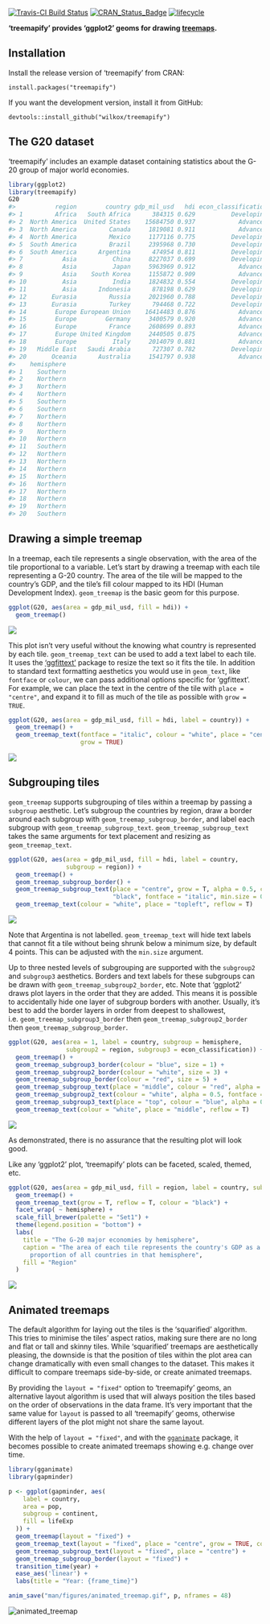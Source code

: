 
[![Travis-CI Build
Status](https://travis-ci.org/wilkox/treemapify.svg?branch=master)](https://travis-ci.org/wilkox/treemapify)
[![CRAN\_Status\_Badge](http://www.r-pkg.org/badges/version/treemapify)](https://cran.r-project.org/package=treemapify)
[![lifecycle](https://img.shields.io/badge/lifecycle-stable-brightgreen.svg)](https://www.tidyverse.org/lifecycle/#stable)

**‘treemapify’ provides ‘ggplot2’ geoms for drawing
[treemaps](http://en.wikipedia.org/wiki/Treemap).**

## Installation

Install the release version of ‘treemapify’ from CRAN:

`install.packages("treemapify")`

If you want the development version, install it from GitHub:

`devtools::install_github("wilkox/treemapify")`

## The G20 dataset

‘treemapify’ includes an example dataset containing statistics about the
G-20 group of major world economies.

``` r
library(ggplot2)
library(treemapify)
G20
#>           region        country gdp_mil_usd   hdi econ_classification
#> 1         Africa   South Africa      384315 0.629          Developing
#> 2  North America  United States    15684750 0.937            Advanced
#> 3  North America         Canada     1819081 0.911            Advanced
#> 4  North America         Mexico     1177116 0.775          Developing
#> 5  South America         Brazil     2395968 0.730          Developing
#> 6  South America      Argentina      474954 0.811          Developing
#> 7           Asia          China     8227037 0.699          Developing
#> 8           Asia          Japan     5963969 0.912            Advanced
#> 9           Asia    South Korea     1155872 0.909            Advanced
#> 10          Asia          India     1824832 0.554          Developing
#> 11          Asia      Indonesia      878198 0.629          Developing
#> 12       Eurasia         Russia     2021960 0.788          Developing
#> 13       Eurasia         Turkey      794468 0.722          Developing
#> 14        Europe European Union    16414483 0.876            Advanced
#> 15        Europe        Germany     3400579 0.920            Advanced
#> 16        Europe         France     2608699 0.893            Advanced
#> 17        Europe United Kingdom     2440505 0.875            Advanced
#> 18        Europe          Italy     2014079 0.881            Advanced
#> 19   Middle East   Saudi Arabia      727307 0.782          Developing
#> 20       Oceania      Australia     1541797 0.938            Advanced
#>    hemisphere
#> 1    Southern
#> 2    Northern
#> 3    Northern
#> 4    Northern
#> 5    Southern
#> 6    Southern
#> 7    Northern
#> 8    Northern
#> 9    Northern
#> 10   Northern
#> 11   Southern
#> 12   Northern
#> 13   Northern
#> 14   Northern
#> 15   Northern
#> 16   Northern
#> 17   Northern
#> 18   Northern
#> 19   Northern
#> 20   Southern
```

## Drawing a simple treemap

In a treemap, each tile represents a single observation, with the area
of the tile proportional to a variable. Let’s start by drawing a treemap
with each tile representing a G-20 country. The area of the tile will be
mapped to the country’s GDP, and the tile’s fill colour mapped to its
HDI (Human Development Index). `geom_treemap` is the basic geom for this
purpose.

``` r
ggplot(G20, aes(area = gdp_mil_usd, fill = hdi)) +
  geom_treemap()
```

![](man/figures/README-basic_treemap-1.png)<!-- -->

This plot isn’t very useful without the knowing what country is
represented by each tile. `geom_treemap_text` can be used to add a text
label to each tile. It uses the
[‘ggfittext’](https://github.com/wilkox/ggfittext) package to resize
the text so it fits the tile. In addition to standard text formatting
aesthetics you would use in `geom_text`, like `fontface` or `colour`, we
can pass additional options specific for ‘ggfittext’. For example, we
can place the text in the centre of the tile with `place = "centre"`,
and expand it to fill as much of the tile as possible with `grow =
TRUE`.

``` r
ggplot(G20, aes(area = gdp_mil_usd, fill = hdi, label = country)) +
  geom_treemap() +
  geom_treemap_text(fontface = "italic", colour = "white", place = "centre",
                    grow = TRUE)
```

![](man/figures/README-geom_treemap_text-1.png)<!-- -->

## Subgrouping tiles

`geom_treemap` supports subgrouping of tiles within a treemap by passing
a `subgroup` aesthetic. Let’s subgroup the countries by region, draw a
border around each subgroup with `geom_treemap_subgroup_border`, and
label each subgroup with `geom_treemap_subgroup_text`.
`geom_treemap_subgroup_text` takes the same arguments for text placement
and resizing as `geom_treemap_text`.

``` r
ggplot(G20, aes(area = gdp_mil_usd, fill = hdi, label = country,
                subgroup = region)) +
  geom_treemap() +
  geom_treemap_subgroup_border() +
  geom_treemap_subgroup_text(place = "centre", grow = T, alpha = 0.5, colour =
                             "black", fontface = "italic", min.size = 0) +
  geom_treemap_text(colour = "white", place = "topleft", reflow = T)
```

![](man/figures/README-subgrouped_treemap-1.png)<!-- -->

Note that Argentina is not labelled. `geom_treemap_text` will hide text
labels that cannot fit a tile without being shrunk below a minimum size,
by default 4 points. This can be adjusted with the `min.size` argument.

Up to three nested levels of subgrouping are supported with the
`subgroup2` and `subgroup3` aesthetics. Borders and text labels for
these subgroups can be drawn with `geom_treemap_subgroup2_border`, etc.
Note that ‘ggplot2’ draws plot layers in the order that they are added.
This means it is possible to accidentally hide one layer of subgroup
borders with another. Usually, it’s best to add the border layers in
order from deepest to shallowest, i.e. `geom_treemap_subgroup3_border`
then `geom_treemap_subgroup2_border` then
`geom_treemap_subgroup_border`.

``` r
ggplot(G20, aes(area = 1, label = country, subgroup = hemisphere,
                subgroup2 = region, subgroup3 = econ_classification)) +
  geom_treemap() +
  geom_treemap_subgroup3_border(colour = "blue", size = 1) +
  geom_treemap_subgroup2_border(colour = "white", size = 3) +
  geom_treemap_subgroup_border(colour = "red", size = 5) +
  geom_treemap_subgroup_text(place = "middle", colour = "red", alpha = 0.5, grow = T) +
  geom_treemap_subgroup2_text(colour = "white", alpha = 0.5, fontface = "italic") +
  geom_treemap_subgroup3_text(place = "top", colour = "blue", alpha = 0.5) +
  geom_treemap_text(colour = "white", place = "middle", reflow = T)
```

![](man/figures/README-multiple_subgrouped_treemap-1.png)<!-- -->

As demonstrated, there is no assurance that the resulting plot will look
good.

Like any ‘ggplot2’ plot, ‘treemapify’ plots can be faceted, scaled,
themed,
etc.

``` r
ggplot(G20, aes(area = gdp_mil_usd, fill = region, label = country, subgroup = region)) +
  geom_treemap() +
  geom_treemap_text(grow = T, reflow = T, colour = "black") +
  facet_wrap( ~ hemisphere) +
  scale_fill_brewer(palette = "Set1") +
  theme(legend.position = "bottom") +
  labs(
    title = "The G-20 major economies by hemisphere",
    caption = "The area of each tile represents the country's GDP as a
      proportion of all countries in that hemisphere",
    fill = "Region"
  )
```

![](man/figures/README-complex_treemap-1.png)<!-- -->

## Animated treemaps

The default algorithm for laying out the tiles is the ‘squarified’
algorithm. This tries to minimise the tiles’ aspect ratios, making sure
there are no long and flat or tall and skinny tiles. While ‘squarified’
treemaps are aesthetically pleasing, the downside is that the position
of tiles within the plot area can change dramatically with even small
changes to the dataset. This makes it difficult to compare treemaps
side-by-side, or create animated treemaps.

By providing the `layout = "fixed"` option to ‘treemapify’ geoms, an
alternative layout algorithm is used that will always position the tiles
based on the order of observations in the data frame. It’s very
important that the same value for `layout` is passed to all ‘treemapify’
geoms, otherwise different layers of the plot might not share the same
layout.

With the help of `layout = "fixed"`, and with the
[`gganimate`](https://github.com/dgrtwo/gganimate) package, it becomes
possible to create animated treemaps showing e.g. change over time.

``` r
library(gganimate)
library(gapminder)

p <- ggplot(gapminder, aes(
    label = country,
    area = pop,
    subgroup = continent,
    fill = lifeExp
  )) +
  geom_treemap(layout = "fixed") +
  geom_treemap_text(layout = "fixed", place = "centre", grow = TRUE, colour = "white") +
  geom_treemap_subgroup_text(layout = "fixed", place = "centre") +
  geom_treemap_subgroup_border(layout = "fixed") +
  transition_time(year) +
  ease_aes('linear') +
  labs(title = "Year: {frame_time}")

anim_save("man/figures/animated_treemap.gif", p, nframes = 48)
```

![animated\_treemap](man/figures/animated_treemap.gif)
